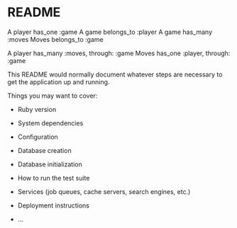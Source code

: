 # README

A player has_one :game
A game belongs_to :player
A game has_many :moves
Moves belongs_to :game

A player has_many :moves, through: :game
Moves has_one :player, through: :game

This README would normally document whatever steps are necessary to get the
application up and running.

Things you may want to cover:

* Ruby version

* System dependencies

* Configuration

* Database creation

* Database initialization

* How to run the test suite

* Services (job queues, cache servers, search engines, etc.)

* Deployment instructions

* ...
